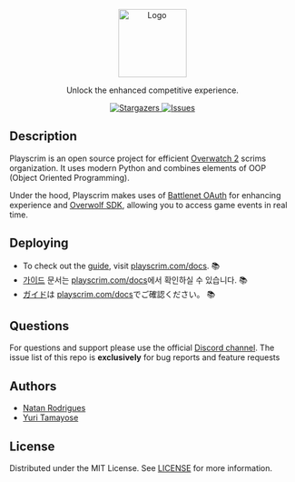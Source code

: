 <p align="center">
  <a href="https://github.com/playscrim/ow2" target="blank">
    <img src="https://images.blz-contentstack.com/v3/assets/blt321317473c90505c/blt8e91198b8a92ac17/643073312d91476d41e46748/OWL_Tracer_02.png" width="120" alt="Logo" />
  </a>
</p>

<p align="center">
  <p align="center">
   Unlock the enhanced competitive experience.
  </p>
</p>

<p align="center">
  <a href="https://github.com/playscrim/ow2" target="_blank">
    <img src="https://img.shields.io/github/stars/playscrim/ow2" alt="Stargazers" />
  </a>
  <a href="https://github.com/playscrim/ow2" target="_blank">
    <img src="https://img.shields.io/github/issues/playscrim/ow2" alt="Issues" />
  </a>
</p>

## Description
Playscrim is an open source project for efficient [Overwatch 2](https://playoverwatch.com) scrims organization. It uses modern Python and combines elements of OOP (Object Oriented Programming).

Under the hood, Playscrim makes uses of [Battlenet OAuth](https://develop.battle.net/documentation/guides/using-oauth) for enhancing experience and [Overwolf SDK](https://overwolf.com), allowing you to access game events in real time.

## Deploying
* To check out the [guide](https://playscrim.com/docs), visit [playscrim.com/docs](https://playscrim.com/docs). :books:
* [가이드](https://playscrim.com/docs) 문서는 [playscrim.com/docs](https://playscrim.com/docs)에서 확인하실 수 있습니다. :books:
* [ガイド](https://playscrim.com/docs)は [playscrim.com/docs](https://playscrim.com/docs)でご確認ください。 :books:

## Questions
For questions and support please use the official [Discord channel](https://playscrim.com/discord). The issue list of this repo is **exclusively** for bug reports and feature requests

## Authors
- [Natan Rodrigues](https://github.com/natanrce)
- [Yuri Tamayose](https://github.com/tayox)

## License
Distributed under the MIT License. See [LICENSE](./LICENSE) for more information.
